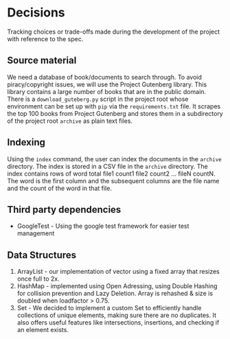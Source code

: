 # Decisions

Tracking choices or trade-offs made during the development of the project with reference to the spec.

## Source material

We need a database of book/documents to search through. To avoid piracy/copyright issues, we will use the Project Gutenberg library. This library contains a large number of books that are in the public domain.
There is a `download_guteberg.py` script in the project root whose environment can be set up with `pip` via the `requirements.txt` file. It scrapes the top 100 books from Project Gutenberg and stores them in a subdirectory of the project root `archive` as plain text files.


## Indexing
Using the `index` command, the user can index the documents in the `archive` directory. The index is stored in a CSV file in the `archive` directory. The index contains rows of word total file1 count1 file2 count2 ... fileN countN. The word is the first column and the subsequent columns are the file name and the count of the word in that file.


## Third party dependencies

- GoogleTest - Using the google test framework for easier test management

## Data Structures
 
1. ArrayList - our implementation of vector using a fixed array that resizes once full to 2x.
2. HashMap - implemented using Open Adressing, using Double Hashing for collision prevention and Lazy Deletion. Array is rehashed & size is doubled when loadfactor > 0.75.
3. Set - We decided to implement a custom Set to efficiently handle collections of unique elements, making sure there are no duplicates. It also offers useful features like intersections, insertions, and checking if an element exists.